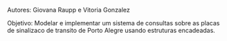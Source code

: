 Autores: Giovana Raupp e Vitoria Gonzalez

Objetivo: Modelar e implementar um sistema de consultas sobre as placas de sinalizaco de transito de Porto Alegre usando estruturas encadeadas.
